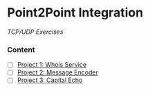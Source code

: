 # Point2Point Integration
_TCP/UDP Exercises_

### Content
- [ ] [Project 1: Whois Service](./whois-service/README.md)
- [ ] [Project 2: Message Encoder](./message-encoder/README.md)
- [ ] [Project 3: Capital Echo](./capital-echo/README.md)